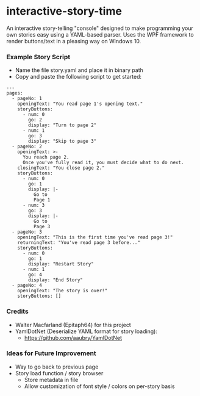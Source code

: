 # interactive-story-time
An interactive story-telling "console" designed to make programming your own stories easy using a YAML-based parser. Uses the WPF framework to render buttons/text in a pleasing way on Windows 10.

### Example Story Script
- Name the file story.yaml and place it in binary path
- Copy and paste the following script to get started:

```
---
pages:
  - pageNo: 1
    openingText: "You read page 1's opening text."
    storyButtons:
      - num: 0
        go: 2
        display: "Turn to page 2"
      - num: 1
        go: 3
        display: "Skip to page 3"
  - pageNo: 2
    openingText: >-
      You reach page 2.
      Once you've fully read it, you must decide what to do next.
    closingText: "You close page 2."
    storyButtons:
      - num: 0
        go: 1
        display: |-
          Go to
          Page 1
      - num: 3
        go: 3
        display: |-
          Go to
          Page 3
  - pageNo: 3
    openingText: "This is the first time you've read page 3!"
    returningText: "You've read page 3 before..."
    storyButtons:
      - num: 0
        go: 1
        display: "Restart Story"
      - num: 1
        go: 4
        display: "End Story"
  - pageNo: 4
    openingText: "The story is over!"
    storyButtons: []
```

### Credits
- Walter Macfarland (Epitaph64) for this project
- YamlDotNet (Deserialize YAML format for story loading):
  - https://github.com/aaubry/YamlDotNet

### Ideas for Future Improvement
- Way to go back to previous page
- Story load function / story browser
  - Store metadata in file
  - Allow customization of font style / colors on per-story basis
